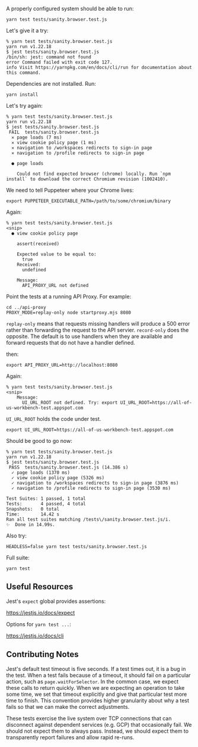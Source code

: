 A properly configured system should be able to run:
```
yarn test tests/sanity.browser.test.js
```

Let's give it a try:
```
% yarn test tests/sanity.browser.test.js
yarn run v1.22.18
$ jest tests/sanity.browser.test.js
/bin/sh: jest: command not found
error Command failed with exit code 127.
info Visit https://yarnpkg.com/en/docs/cli/run for documentation about this command.
```

Dependencies are not installed. Run:
```
yarn install
```

Let's try again:
```
% yarn test tests/sanity.browser.test.js
yarn run v1.22.18
$ jest tests/sanity.browser.test.js
 FAIL  tests/sanity.browser.test.js
  ✕ page loads (7 ms)
  ✕ view cookie policy page (1 ms)
  ✕ navigation to /workspaces redirects to sign-in page
  ✕ navigation to /profile redirects to sign-in page

  ● page loads

    Could not find expected browser (chrome) locally. Run `npm install` to download the correct Chromium revision (1002410).
```

We need to tell Puppeteer where your Chrome lives:
```
export PUPPETEER_EXECUTABLE_PATH=/path/to/some/chromium/binary
```

Again:
```
% yarn test tests/sanity.browser.test.js
<snip>
  ● view cookie policy page

    assert(received)

    Expected value to be equal to:
      true
    Received:
      undefined

    Message:
      API_PROXY_URL not defined
```

Point the tests at a running API Proxy. For example:
```
cd ../api-proxy
PROXY_MODE=replay-only node startproxy.mjs 8080
```

`replay-only` means that requests missing handlers will produce a 500 error rather than forwarding the request to the API servier. `record-only` does the opposite. The default is to use handlers when they are available and forward requests that do not have a handler defined.

then:
```
export API_PROXY_URL=http://localhost:8080
```

Again:
```
% yarn test tests/sanity.browser.test.js
<snip>
    Message:
      UI_URL_ROOT not defined. Try: export UI_URL_ROOT=https://all-of-us-workbench-test.appspot.com
```

`UI_URL_ROOT` holds the code under test.
```
export UI_URL_ROOT=https://all-of-us-workbench-test.appspot.com
```

Should be good to go now:
```
% yarn test tests/sanity.browser.test.js
yarn run v1.22.18
$ jest tests/sanity.browser.test.js
 PASS  tests/sanity.browser.test.js (14.386 s)
  ✓ page loads (1370 ms)
  ✓ view cookie policy page (5326 ms)
  ✓ navigation to /workspaces redirects to sign-in page (3876 ms)
  ✓ navigation to /profile redirects to sign-in page (3530 ms)

Test Suites: 1 passed, 1 total
Tests:       4 passed, 4 total
Snapshots:   0 total
Time:        14.42 s
Ran all test suites matching /tests\/sanity.browser.test.js/i.
✨  Done in 14.99s.
```

Also try:
```
HEADLESS=false yarn test tests/sanity.browser.test.js
```

Full suite:
```
yarn test
```

## Useful Resources

Jest's `expect` global provides assertions:

https://jestjs.io/docs/expect

Options for `yarn test ...`:

https://jestjs.io/docs/cli

## Contributing Notes

Jest's default test timeout is five seconds. If a test times out, it is a bug in the test. When a test fails because of a timeout, it should fail on a particular action, such as `page.waitForSelector`. In the common case, we expect these calls to return quickly. When we are expecting an operation to take some time, we set that timeout explicitly and give that particular test more time to finish. This convention provides higher granularity about why a test fails so that we can make the correct adjustments.

These tests exercise the live system over TCP connections that can disconnect against dependent services (e.g. GCP) that occasionally fail. We should not expect them to always pass. Instead, we should expect them to transparently report failures and allow rapid re-runs.
